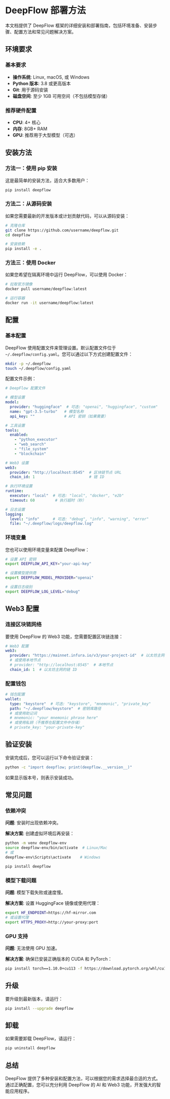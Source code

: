 # DeepFlow 部署方法

本文档提供了 DeepFlow 框架的详细安装和部署指南，包括环境准备、安装步骤、配置方法和常见问题解决方案。

## 环境要求

### 基本要求

- **操作系统**: Linux, macOS, 或 Windows
- **Python 版本**: 3.8 或更高版本
- **Git**: 用于源码安装
- **磁盘空间**: 至少 1GB 可用空间（不包括模型存储）

### 推荐硬件配置

- **CPU**: 4+ 核心
- **内存**: 8GB+ RAM
- **GPU**: 推荐用于大型模型（可选）

## 安装方法

### 方法一：使用 pip 安装

这是最简单的安装方法，适合大多数用户：

```bash
pip install deepflow
```

### 方法二：从源码安装

如果您需要最新的开发版本或计划贡献代码，可以从源码安装：

```bash
# 克隆仓库
git clone https://github.com/username/deepflow.git
cd deepflow

# 安装依赖
pip install -e .
```

### 方法三：使用 Docker

如果您希望在隔离环境中运行 DeepFlow，可以使用 Docker：

```bash
# 拉取官方镜像
docker pull username/deepflow:latest

# 运行容器
docker run -it username/deepflow:latest
```

## 配置

### 基本配置

DeepFlow 使用配置文件来管理设置。默认配置文件位于 `~/.deepflow/config.yaml`。您可以通过以下方式创建配置文件：

```bash
mkdir -p ~/.deepflow
touch ~/.deepflow/config.yaml
```

配置文件示例：

```yaml
# DeepFlow 配置文件

# 模型设置
model:
  provider: "huggingface"  # 可选: "openai", "huggingface", "custom"
  name: "gpt-3.5-turbo"   # 模型名称
  api_key: ""             # API 密钥（如果需要）

# 工具设置
tools:
  enabled:
    - "python_executor"
    - "web_search"
    - "file_system"
    - "blockchain"

# Web3 设置
web3:
  provider: "http://localhost:8545"  # 区块链节点 URL
  chain_id: 1                        # 链 ID

# 执行环境设置
runtime:
  executor: "local"  # 可选: "local", "docker", "e2b"
  timeout: 60         # 执行超时（秒）

# 日志设置
logging:
  level: "info"      # 可选: "debug", "info", "warning", "error"
  file: "~/.deepflow/logs/deepflow.log"
```

### 环境变量

您也可以使用环境变量来配置 DeepFlow：

```bash
# 设置 API 密钥
export DEEPFLOW_API_KEY="your-api-key"

# 设置模型提供商
export DEEPFLOW_MODEL_PROVIDER="openai"

# 设置日志级别
export DEEPFLOW_LOG_LEVEL="debug"
```

## Web3 配置

### 连接区块链网络

要使用 DeepFlow 的 Web3 功能，您需要配置区块链连接：

```yaml
# Web3 配置
web3:
  provider: "https://mainnet.infura.io/v3/your-project-id"  # 以太坊主网
  # 或使用本地节点
  # provider: "http://localhost:8545"  # 本地节点
  chain_id: 1  # 以太坊主网的链 ID
```

### 配置钱包

```yaml
# 钱包配置
wallet:
  type: "keystore"  # 可选: "keystore", "mnemonic", "private_key"
  path: "~/.deepflow/keystore"  # 密钥库路径
  # 或使用助记词
  # mnemonic: "your mnemonic phrase here"
  # 或使用私钥（不推荐在配置文件中存储）
  # private_key: "your-private-key"
```

## 验证安装

安装完成后，您可以运行以下命令验证安装：

```bash
python -c "import deepflow; print(deepflow.__version__)"
```

如果显示版本号，则表示安装成功。

## 常见问题

### 依赖冲突

**问题**: 安装时出现依赖冲突。

**解决方案**: 创建虚拟环境后再安装：

```bash
python -m venv deepflow-env
source deepflow-env/bin/activate  # Linux/Mac
# 或
deepflow-env\Scripts\activate    # Windows

pip install deepflow
```

### 模型下载问题

**问题**: 模型下载失败或速度慢。

**解决方案**: 设置 HuggingFace 镜像或使用代理：

```bash
export HF_ENDPOINT=https://hf-mirror.com
# 或设置代理
export HTTPS_PROXY=http://your-proxy:port
```

### GPU 支持

**问题**: 无法使用 GPU 加速。

**解决方案**: 确保已安装正确版本的 CUDA 和 PyTorch：

```bash
pip install torch==1.10.0+cu113 -f https://download.pytorch.org/whl/cu113/torch_stable.html
```

## 升级

要升级到最新版本，请运行：

```bash
pip install --upgrade deepflow
```

## 卸载

如果需要卸载 DeepFlow，请运行：

```bash
pip uninstall deepflow
```

## 总结

DeepFlow 提供了多种安装和配置方法，可以根据您的需求选择最合适的方式。通过正确配置，您可以充分利用 DeepFlow 的 AI 和 Web3 功能，开发强大的智能应用程序。